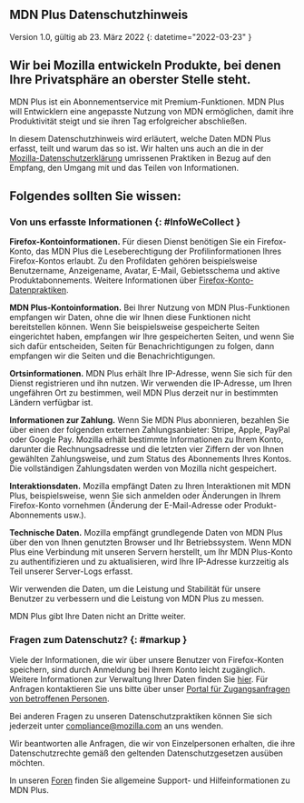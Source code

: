 ﻿## <span class="privacy-header-firefox">MDN Plus</span> <span class="privacy-header-policy">Datenschutzhinweis</span>

Version 1.0, gültig ab 23. März 2022
{: datetime="2022-03-23" }

## Wir bei Mozilla entwickeln Produkte, bei denen Ihre Privatsphäre an oberster Stelle steht.

MDN Plus ist ein Abonnementservice mit Premium-Funktionen. MDN Plus will Entwicklern eine angepasste Nutzung von MDN ermöglichen, damit ihre Produktivität steigt und sie ihren Tag erfolgreicher abschließen.

In diesem Datenschutzhinweis wird erläutert, welche Daten MDN Plus erfasst, teilt und warum das so ist. Wir halten uns auch an die in der [Mozilla-Datenschutzerklärung](https://www.mozilla.org/privacy/) umrissenen Praktiken in Bezug auf den Empfang, den Umgang mit und das Teilen von Informationen.

## Folgendes sollten Sie wissen:

### Von uns erfasste Informationen {: #InfoWeCollect }

__Firefox-Kontoinformationen.__ Für diesen Dienst benötigen Sie ein Firefox-Konto, das MDN Plus die Leseberechtigung der Profilinformationen Ihres Firefox-Kontos erlaubt. Zu den Profildaten gehören beispielsweise Benutzername, Anzeigename, Avatar, E-Mail, Gebietsschema und aktive Produktabonnements. Weitere Informationen über [Firefox-Konto-Datenpraktiken](https://www.mozilla.org/privacy/firefox/#firefox-accounts-join-firefox).

__MDN Plus-Kontoinformation.__ Bei Ihrer Nutzung von MDN Plus-Funktionen empfangen wir Daten, ohne die wir Ihnen diese Funktionen nicht bereitstellen können. Wenn Sie beispielsweise gespeicherte Seiten eingerichtet haben, empfangen wir Ihre gespeicherten Seiten, und wenn Sie sich dafür entscheiden, Seiten für Benachrichtigungen zu folgen, dann empfangen wir die Seiten und die Benachrichtigungen.

__Ortsinformationen.__ MDN Plus erhält Ihre IP-Adresse, wenn Sie sich für den Dienst registrieren und ihn nutzen. Wir verwenden die IP-Adresse, um Ihren ungefähren Ort zu bestimmen, weil MDN Plus derzeit nur in bestimmten Ländern verfügbar ist.

__Informationen zur Zahlung.__ Wenn Sie MDN Plus abonnieren, bezahlen Sie über einen der folgenden externen Zahlungsanbieter: Stripe, Apple, PayPal oder Google Pay. Mozilla erhält bestimmte Informationen zu Ihrem Konto, darunter die Rechnungsadresse und die letzten vier Ziffern der von Ihnen gewählten Zahlungsweise, und zum Status des Abonnements Ihres Kontos. Die vollständigen Zahlungsdaten werden von Mozilla nicht gespeichert.

__Interaktionsdaten.__ Mozilla empfängt Daten zu Ihren Interaktionen mit MDN Plus, beispielsweise, wenn Sie sich anmelden oder Änderungen in Ihrem Firefox-Konto vornehmen (Änderung der E-Mail-Adresse oder Produkt-Abonnements usw.).

__Technische Daten.__ Mozilla empfängt grundlegende Daten von MDN Plus über den von Ihnen genutzten Browser und Ihr Betriebssystem. Wenn MDN Plus eine Verbindung mit unseren Servern herstellt, um Ihr MDN Plus-Konto zu authentifizieren und zu aktualisieren, wird Ihre IP-Adresse kurzzeitig als Teil unserer Server-Logs erfasst. 

Wir verwenden die Daten, um die Leistung und Stabilität für unsere Benutzer zu verbessern und die Leistung von MDN Plus zu messen.

MDN Plus gibt Ihre Daten nicht an Dritte weiter.

### Fragen zum Datenschutz? {: #markup }

Viele der Informationen, die wir über unsere Benutzer von Firefox-Konten speichern, sind durch Anmeldung bei Ihrem Konto leicht zugänglich. Weitere Informationen zur Verwaltung Ihrer Daten finden Sie [hier](https://support.mozilla.org/products/privacy-and-security/user-control). Für Anfragen kontaktieren Sie uns bitte über unser [Portal für Zugangsanfragen von betroffenen Personen](https://privacyportal.onetrust.com/webform/1350748f-7139-405c-8188-22740b3b5587/4ba08202-2ede-4934-a89e-f0b0870f95f0).

Bei anderen Fragen zu unseren Datenschutzpraktiken können Sie sich jederzeit unter compliance@mozilla.com an uns wenden.

Wir beantworten alle Anfragen, die wir von Einzelpersonen erhalten, die ihre Datenschutzrechte gemäß den geltenden Datenschutzgesetzen ausüben möchten.

In unseren [Foren](https://support.mozilla.org/) finden Sie allgemeine Support- und Hilfeinformationen zu MDN Plus.
